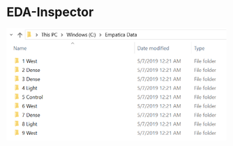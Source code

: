 # EDA-Inspector
![test](https://github.com/afrancey/EDA-Inspector/blob/master/images/empatica_folder.PNG)
